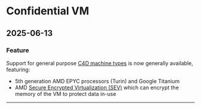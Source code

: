 # Confidential VM

## 2025-06-13

### Feature

Support for general purpose [C4D machine types](https://cloud.google.com/compute/docs/general-purpose-machines?utm_source=cloud_console&utm_medium=release_notes&utm_campaign=dec029572dce3d0d9991dd094856fdd9&_gl=1*1odqac9*_ga*OTY1OTE3MjM4LjE3NTA3ODgyNTg.*_ga_WH2QY8WWF5*czE3NTA4Mzg4MTkkbzE3JGcwJHQxNzUwODM4ODIwJGo1OSRsMCRoMA..#c4d_series) is now generally available, featuring:

* 5th generation AMD EPYC processors (Turin) and Google Titanium
* AMD [Secure Encrypted Virtualization (SEV)](https://www.amd.com/en/developer/sev.html) which can encrypt the memory of the VM to protect data in-use

---
